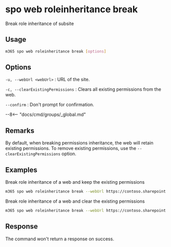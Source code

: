 # spo web roleinheritance break

Break role inheritance of subsite

## Usage

```sh
m365 spo web roleinheritance break [options]
```

## Options

`-u, --webUrl <webUrl>`
: URL of the site.

`-c, --clearExistingPermissions`
: Clears all existing permissions from the web.

`--confirm`
: Don't prompt for confirmation.

--8<-- "docs/cmd/groups/_global.md"

## Remarks

By default, when breaking permissions inheritance, the web will retain existing permissions. To remove existing permissions, use the `--clearExistingPermissions` option.

## Examples

Break role inheritance of a web and keep the existing permissions

```sh
m365 spo web roleinheritance break --webUrl https://contoso.sharepoint.com/sites/project-x
```

Break role inheritance of a web and clear the existing permissions

```sh
m365 spo web roleinheritance break --webUrl https://contoso.sharepoint.com/sites/project-x --clearExistingPermissions
```

## Response

The command won't return a response on success.
